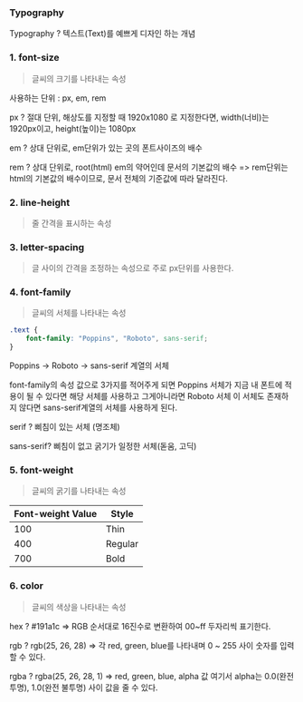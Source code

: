 ### Typography

Typography ? 텍스트(Text)를 예쁘게 디자인 하는 개념  

### 1. font-size 

> 글씨의 크기를 나타내는 속성  

사용하는 단위 : px, em, rem

px ? 절대 단위, 해상도를 지정할 때 1920x1080 로 지정한다면, width(너비)는 1920px이고, height(높이)는 1080px

em ? 상대 단위로, em단위가 있는 곳의 폰트사이즈의 배수

rem ? 상대 단위로, root(html) em의 약어인데 문서의 기본값의 배수 => rem단위는 html의 기본값의 배수이므로, 문서 전체의 기준값에 따라 달라진다.

### 2. line-height  

> 줄 간격을 표시하는 속성


### 3. letter-spacing

> 글 사이의 간격을 조정하는 속성으로 주로 px단위를 사용한다.

### 4. font-family

> 글씨의 서체를 나타내는 속성

```css
.text {
    font-family: "Poppins", "Roboto", sans-serif;
}
```

Poppins -> Roboto -> sans-serif 계열의 서체  

font-family의 속성 값으로 3가지를 적어주게 되면 Poppins 서체가 지금 내 폰트에 적용이 될 수 있다면 해당 서체를 사용하고 그게아니라면 Roboto 서체 이 서체도 존재하지 않다면 sans-serif계열의 서체를 사용하게 된다.  

serif ? 삐침이 있는 서체 (명조체)

sans-serif? 삐침이 없고 굵기가 일정한 서체(돋움, 고딕)  

### 5. font-weight

> 글씨의 굵기를 나타내는 속성

|Font-weight Value|Style|
|------|---|
|100|Thin|
|400|Regular|
|700|Bold|

### 6. color

> 글씨의 색상을 나타내는 속성

hex ? #191a1c => RGB 순서대로 16진수로 변환하여 00~ff 두자리씩 표기한다.

rgb ? rgb(25, 26, 28) => 각 red, green, blue를 나타내며 0 ~ 255 사이 숫자를 입력할 수 있다.

rgba ? rgba(25, 26, 28, 1) => red, green, blue, alpha 값 여기서 alpha는 0.0(완전 투명), 1.0(완전 불투명) 사이 값을 줄 수 있다.